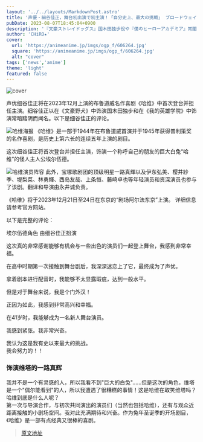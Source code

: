 ```yaml
---
layout: '../../layouts/MarkdownPost.astro'
title: '声優・細谷佳正，舞台初出演で初主演！「自分史上、最大の挑戦」 ブロードウェイの名作コメディ「ハーヴェイ」12月上演'
pubDate: 2023-08-07T18:45:04+0900
description: '『文豪ストレイドッグス』国木田独歩役や『僕のヒーローアカデミア』常闇踏陰役などで知られる声優・細谷佳正が、名作コメディ『ハーヴェイ』（2023年12月上演）で、舞台初出演にして初主演決定。あわせて、細谷からコメントも到着した。'
author: 'CHiRO★'
cover:
  url: 'https://animeanime.jp/imgs/ogp_f/606264.jpg'
  square: 'https://animeanime.jp/imgs/ogp_f/606264.jpg'
  alt: "cover"
tags: ['news','anime']
theme: 'light'
featured: false
---
```


![cover](https://animeanime.jp/imgs/ogp_f/606264.jpg)

声优细谷佳正将在2023年12月上演的布鲁道威名作喜剧《哈维》中首次登台并担任主演。细谷佳正以在《文豪野犬》中饰演国木田独步和在《我的英雄学院》中饰演常暗踏阴而闻名。以下是细谷佳正的评论。

![哈维海报](https://animeanime.jp/imgs/zoom/606266.jpg)
《哈维》是一部于1944年在布鲁道威首演并于1945年获得普利策奖的名作喜剧，是历史上第六长的连续五年上演的剧目。

这次细谷佳正将首次登台并担任主演，饰演一个称呼自己的朋友的巨大白兔“哈维”的怪人主人公埃尔伍德。

![哈维演员阵容](https://animeanime.jp/imgs/zoom/606265.jpg)
此外，宝塚歌剧团的顶级明星一路真輝以及伊东弘美、樱井紗季、堤梨菜、林勇輝、西岛友哉、上条恒、藤崎卓也等年轻演员和资深演员也参与了该剧。翻译和导演由永井诚负责。

《哈维》将于2023年12月21日至24日在东京的“剧场阿尔法东京”上演。
详细信息请参考官方网站。

以下是完整的评论：

埃尔伍德角色 由细谷佳正扮演

这次真的非常感谢能够有机会与一些出色的演员们一起登上舞台，我感到非常幸福。

在高中时期第一次接触到舞台剧后，我深深迷恋上了它，最终成为了声优。

拿着剧本进行配音时，我能够不太显露瑕疵，达到一般水平。

但是对于舞台来说，我是个门外汉！

正因为如此，我感到非常高兴和幸福。

在41岁时，我能够成为一名新人舞台演员。

我感到紧张。我非常兴奋。

我认为这是我有史以来最大的挑战。
<br>我会努力的！！</p><h3>饰演维塔的一路真辉</h3><p>我并不是一个有灵感的人，所以我看不到"巨大的白兔"......但是这次的角色，维塔是一个"偶尔能看到"的人，所以我遭遇了很糟糕的事情！这是哈维在取笑维塔吗？哈维到底是什么人呢？<br>第一次与导演合作，与初次共同演出的演员们（当然也包括哈维），还有与观众近距离接触的小剧场空间。我对此充满期待和兴奋。作为兔年圣诞季的开场剧目，《哈维》是一部有点经典又很棒的喜剧。

>[原文地址](https://animeanime.jp/article/2023/08/07/79145.html)  